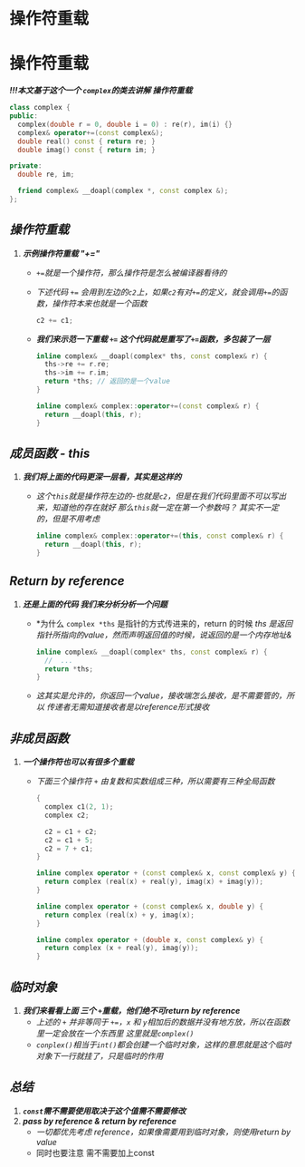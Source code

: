 # 操作符重载


# 操作符重载

***!!!本文基于这个一个 `complex`的类去讲解 操作符重载***

```cpp
class complex {
public:
  complex(double r = 0, double i = 0) : re(r), im(i) {}
  complex& operator+=(const complex&);
  double real() const { return re; }
  double imag() const { return im; }

private:
  double re, im;

  friend complex& __doapl(complex *, const complex &);
};
```

## ***操作符重载***

1. ***示例操作符重载 "+="***
   
   - *`+=`就是一个操作符，那么操作符是怎么被编译器看待的*
   
   - *下述代码 `+=` 会用到左边的`c2`上，如果`c2`有对`+=`的定义，就会调用`+=`的函数，操作符本来也就是一个函数*
     
     ```cpp
     c2 += c1;
     ```
   
   - ***我们来示范一下重载 `+=` 这个代码就是重写了`+=`函数，多包装了一层***
     
     ```cpp
     inline complex& __doapl(complex* ths, const complex& r) {
       ths->re += r.re;
       ths->im += r.im;
       return *ths; // 返回的是一个value
     }
     
     inline complex& complex::operator+=(const complex& r) {
       return __doapl(this, r);
     }
     ```

## ***成员函数 - this***

1. ***我们将上面的代码更深一层看，其实是这样的***
   
   - *这个`this`就是操作符左边的-也就是`c2`，但是在我们代码里面不可以写出来，知道他的存在就好*
     *那么`this`就一定在第一个参数吗？ 其实不一定的，但是不用考虑*
     
     ```cpp
     inline complex& complex::operator+=(this, const complex& r) {
       return __doapl(this, r);
     }
     ```

## ***Return by reference***

1. ***还是上面的代码 我们来分析分析一个问题***
   
   - *为什么 `complex *ths` 是指针的方式传进来的，return 的时候 *ths 是返回指针所指向的value，然而声明返回值的时候，说返回的是一个内存地址&*
     
     ```cpp
     inline complex& __doapl(complex* ths, const complex& r) {
       //  ...
       return *ths;
     }
     ```
   
   - *这其实是允许的，你返回一个value，接收端怎么接收，是不需要管的，所以 传递者无需知道接收者是以reference形式接收*

## ***非成员函数***

1. ***一个操作符也可以有很多个重载***
   
   - *下面三个操作符 `+` 由复数和实数组成三种，所以需要有三种全局函数*
     
     ```cpp
     {
       complex c1(2, 1);
       complex c2;
     
       c2 = c1 + c2;
       c2 = c1 + 5;
       c2 = 7 + c1;
     }
     
     inline complex operator + (const complex& x, const complex& y) {
       return complex (real(x) + real(y), imag(x) + imag(y));
     }
     
     inline complex operator + (const complex& x, double y) {
       return complex (real(x) + y, imag(x);
     }
     
     inline complex operator + (double x, const complex& y) {
       return complex (x + real(y), imag(y));
     }
     ```

## ***临时对象***

1. ***我们来看看上面 三个 `+`重载，他们绝不可return by reference***
   - *上述的 `+` 并非等同于 `+=`，`x` 和 `y`相加后的数据并没有地方放，所以在函数里一定会放在一个东西里 这里就是`complex()`*
   - *`conplex()`相当于`int()`都会创建一个临时对象，这样的意思就是这个临时对象下一行就挂了，只是临时的作用*

## ***总结***

1. ***`const`需不需要使用取决于这个值需不需要修改***
2. ***pass by reference & return by reference***
   - *一切都优先考虑 reference，如果像需要用到临时对象，则使用return by value*
   - 同时也要注意 需不需要加上const

